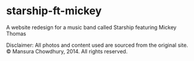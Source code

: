 starship-ft-mickey
==================

A website redesign for a music band called Starship featuring Mickey Thomas

Disclaimer: All photos and content used are sourced from the original site. © Mansura Chowdhury, 2014. All rights reserved.
